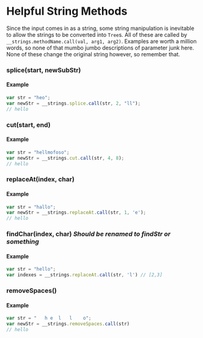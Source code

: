 # Helpful String Methods
Since the input comes in as a string, some string manipulation is inevitable to allow the strings to be converted into `Tree`s. All of these are called by `__strings.methodName.call(val, arg1, arg2)`. Examples are worth a million words, so none of that mumbo jumbo descriptions of parameter junk here. None of these change the original string however, so remember that.

### splice(start, newSubStr)
#### Example
```javascript
var str = "heo";
var newStr = __strings.splice.call(str, 2, "ll");
// hello
```

### cut(start, end)
#### Example
```javascript
var str = "hellmofoso";
var newStr = __strings.cut.call(str, 4, 8);
// hello
```

### replaceAt(index, char)
#### Example
```javascript
var str = "hallo";
var newStr = __strings.replaceAt.call(str, 1, 'e');
// hello
```

### findChar(index, char) *Should be renamed to findStr or something*
#### Example
```javascript
var str = "hello";
var indexes = __strings.replaceAt.call(str, 'l') // [2,3]
```

### removeSpaces()
#### Example
```javascript
var str = "   h e  l   l    o";
var newStr = __strings.removeSpaces.call(str) 
// hello
```
